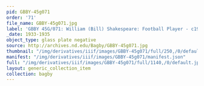 ```yaml
---
pid: GBBY-45g071
order: '71'
file_name: GBBY-45g071.jpg
label: 'GBBY 45G/071: William (Bill) Shakespeare: Football Player - c1933-1935'
_date: 1933-1935
object_type: glass plate negative
source: http://archives.nd.edu/Bagby/GBBY-45g071.jpg
thumbnail: "/img/derivatives/iiif/images/GBBY-45g071/full/250,/0/default.jpg"
manifest: "/img/derivatives/iiif/images/GBBY-45g071/manifest.json"
full: "/img/derivatives/iiif/images/GBBY-45g071/full/1140,/0/default.jpg"
layout: generic_collection_item
collection: bagby
---
```

